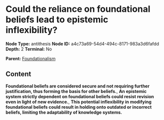 # Could the reliance on foundational beliefs lead to epistemic inflexibility?

**Node Type:** antithesis
**Node ID:** a4c73a69-54d4-494c-8171-983a3d6fafdd
**Depth:** 2
**Terminal:** No

**Parent:** [Foundationalism](foundationalism.md)

## Content

**Foundational beliefs are considered secure and not requiring further justification, thus forming the basis for other beliefs.**, **An epistemic system strictly dependent on foundational beliefs could resist revision even in light of new evidence.**, **This potential inflexibility in modifying foundational beliefs could result in holding onto outdated or incorrect beliefs, limiting the adaptability of knowledge systems.**
